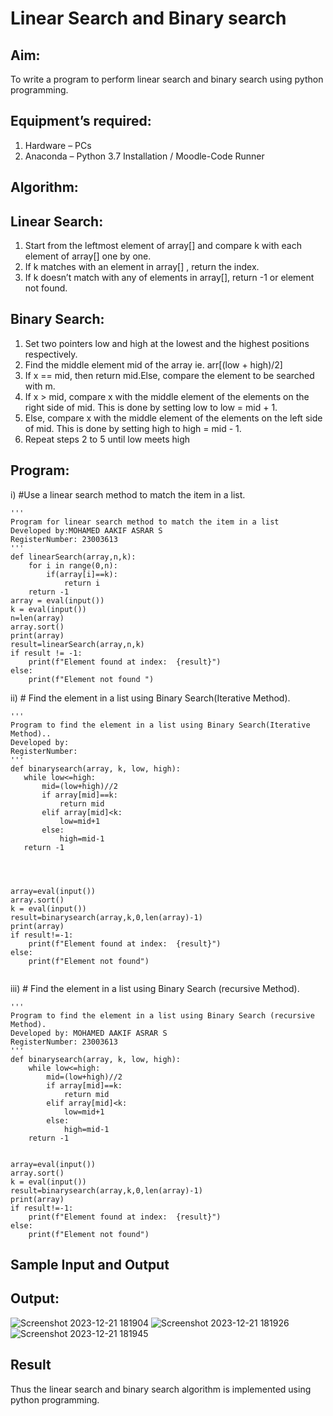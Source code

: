 # Linear Search and Binary search
## Aim:
To write a program to perform linear search and binary search using python programming.
## Equipment’s required:
1.	Hardware – PCs
2.	Anaconda – Python 3.7 Installation / Moodle-Code Runner
## Algorithm:
## Linear Search:
1.	Start from the leftmost element of array[] and compare k with each element of array[] one by one.
2.	If k matches with an element in array[] , return the index.
3.	If k doesn’t match with any of elements in array[], return -1 or element not found.
## Binary Search:
1.	Set two pointers low and high at the lowest and the highest positions respectively.
2.	Find the middle element mid of the array ie. arr[(low + high)/2]
3.	If x == mid, then return mid.Else, compare the element to be searched with m.
4.	If x > mid, compare x with the middle element of the elements on the right side of mid. This is done by setting low to low = mid + 1.
5.	Else, compare x with the middle element of the elements on the left side of mid. This is done by setting high to high = mid - 1.
6.	Repeat steps 2 to 5 until low meets high
## Program:
i)	#Use a linear search method to match the item in a list.
```
''' 
Program for linear search method to match the item in a list
Developed by:MOHAMED AAKIF ASRAR S
RegisterNumber: 23003613
'''
def linearSearch(array,n,k):
    for i in range(0,n):
        if(array[i]==k):
            return i
    return -1
array = eval(input())
k = eval(input())
n=len(array)
array.sort() 
print(array)
result=linearSearch(array,n,k)
if result != -1:
    print(f"Element found at index:  {result}")
else:
    print(f"Element not found ") 

```
ii)	# Find the element in a list using Binary Search(Iterative Method).
```
''' 
Program to find the element in a list using Binary Search(Iterative Method)..
Developed by:
RegisterNumber: 
'''
def binarysearch(array, k, low, high):
   while low<=high:
       mid=(low+high)//2
       if array[mid]==k:
           return mid
       elif array[mid]<k:
           low=mid+1
       else:
           high=mid-1
   return -1
   
    
    
    
array=eval(input())
array.sort() 
k = eval(input())
result=binarysearch(array,k,0,len(array)-1)
print(array)
if result!=-1:
    print(f"Element found at index:  {result}")
else: 
    print(f"Element not found")
    
```
iii)	# Find the element in a list using Binary Search (recursive Method).
```
''' 
Program to find the element in a list using Binary Search (recursive Method).
Developed by: MOHAMED AAKIF ASRAR S
RegisterNumber: 23003613
'''
def binarysearch(array, k, low, high):
    while low<=high:
        mid=(low+high)//2
        if array[mid]==k:
            return mid
        elif array[mid]<k:
            low=mid+1
        else:
            high=mid-1  
    return -1        
    
    
array=eval(input())
array.sort()
k = eval(input())
result=binarysearch(array,k,0,len(array)-1)
print(array)
if result!=-1:
    print(f"Element found at index:  {result}")
else:
    print(f"Element not found")

```

## Sample Input and Output

## Output:
![Screenshot 2023-12-21 181904](https://github.com/MOHAMEDAAKIFASRAR/Search-Algorithm/assets/148514683/34f86c2b-621e-4a25-8554-36713f43424d)
![Screenshot 2023-12-21 181926](https://github.com/MOHAMEDAAKIFASRAR/Search-Algorithm/assets/148514683/d367cacf-acf4-482d-a7fb-604293340684)
![Screenshot 2023-12-21 181945](https://github.com/MOHAMEDAAKIFASRAR/Search-Algorithm/assets/148514683/ff124abc-3679-4503-8cbb-b01a7f7e225c)

## Result
Thus the linear search and binary search algorithm is implemented using python programming.
